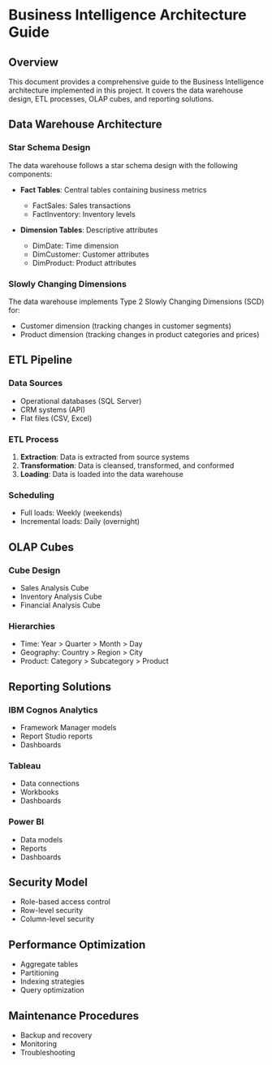 # Business Intelligence Architecture Guide

## Overview

This document provides a comprehensive guide to the Business Intelligence architecture implemented in this project. It covers the data warehouse design, ETL processes, OLAP cubes, and reporting solutions.

## Data Warehouse Architecture

### Star Schema Design

The data warehouse follows a star schema design with the following components:

- **Fact Tables**: Central tables containing business metrics
  - FactSales: Sales transactions
  - FactInventory: Inventory levels

- **Dimension Tables**: Descriptive attributes
  - DimDate: Time dimension
  - DimCustomer: Customer attributes
  - DimProduct: Product attributes

### Slowly Changing Dimensions

The data warehouse implements Type 2 Slowly Changing Dimensions (SCD) for:

- Customer dimension (tracking changes in customer segments)
- Product dimension (tracking changes in product categories and prices)

## ETL Pipeline

### Data Sources

- Operational databases (SQL Server)
- CRM systems (API)
- Flat files (CSV, Excel)

### ETL Process

1. **Extraction**: Data is extracted from source systems
2. **Transformation**: Data is cleansed, transformed, and conformed
3. **Loading**: Data is loaded into the data warehouse

### Scheduling

- Full loads: Weekly (weekends)
- Incremental loads: Daily (overnight)

## OLAP Cubes

### Cube Design

- Sales Analysis Cube
- Inventory Analysis Cube
- Financial Analysis Cube

### Hierarchies

- Time: Year > Quarter > Month > Day
- Geography: Country > Region > City
- Product: Category > Subcategory > Product

## Reporting Solutions

### IBM Cognos Analytics

- Framework Manager models
- Report Studio reports
- Dashboards

### Tableau

- Data connections
- Workbooks
- Dashboards

### Power BI

- Data models
- Reports
- Dashboards

## Security Model

- Role-based access control
- Row-level security
- Column-level security

## Performance Optimization

- Aggregate tables
- Partitioning
- Indexing strategies
- Query optimization

## Maintenance Procedures

- Backup and recovery
- Monitoring
- Troubleshooting
